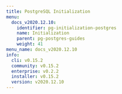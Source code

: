 ```yaml
---
title: PostgreSQL Initialization
menu:
  docs_v2020.12.10:
    identifier: pg-initialization-postgres
    name: Initialization
    parent: pg-postgres-guides
    weight: 41
menu_name: docs_v2020.12.10
info:
  cli: v0.15.2
  community: v0.15.2
  enterprise: v0.2.2
  installer: v0.15.2
  version: v2020.12.10
---
```


